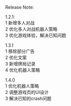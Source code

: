 Release Note:

1.2.1:  
1 新增多人对战    
2 优化多人对战机器人策略  
3 优化游戏体验，解决已知问题  
  
  
1.3.1  
1 移除部分广告  
2 优化文案  
3 新增牌局记录  
4 优化机器人策略  


1.4.0  
1 优化机器人策略  
2 调整游戏页的UI设计  
3 解决已知的crash问题  
